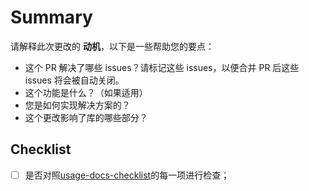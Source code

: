 <!-- 感谢您提交PR！请按照模板填写，以便审阅者可以轻松理解和评估内容变更的影响。Thanks for submitting a pull request! We appreciate you spending the time to work on these changes. Please follow the template so that the reviewers can easily understand what the content changes affect -->

# Summary

请解释此次更改的 **动机**，以下是一些帮助您的要点：

- 这个 PR 解决了哪些 issues？请标记这些 issues，以便合并 PR 后这些 issues 将会被自动关闭。
- 这个功能是什么？（如果适用）
- 您是如何实现解决方案的？
- 这个更改影响了库的哪些部分？

## Checklist

<!-- 检查项, 请自行排查并打钩, 通过: [X] -->

- [ ] 是否对照[usage-docs-checklist](../zh-cn/usage-docs-checklist)的每一项进行检查；
